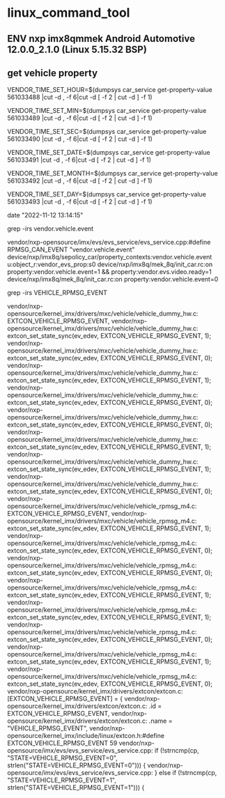 # linux_command_tool
## ENV nxp imx8qmmek Android Automotive 12.0.0_2.1.0 (Linux 5.15.32 BSP)

## get vehicle property
VENDOR_TIME_SET_HOUR=$(dumpsys car_service get-property-value 561033488 |cut -d , -f 6|cut -d [ -f 2 | cut -d ] -f 1)

VENDOR_TIME_SET_MIN=$(dumpsys car_service get-property-value 561033489 |cut -d , -f 6|cut -d [ -f 2 | cut -d ] -f 1)

VENDOR_TIME_SET_SEC=$(dumpsys car_service get-property-value 561033490 |cut -d , -f 6|cut -d [ -f 2 | cut -d ] -f 1)

VENDOR_TIME_SET_DATE=$(dumpsys car_service get-property-value 561033491 |cut -d , -f 6|cut -d [ -f 2 | cut -d ] -f 1)

VENDOR_TIME_SET_MONTH=$(dumpsys car_service get-property-value 561033492 |cut -d , -f 6|cut -d [ -f 2 | cut -d ] -f 1)

VENDOR_TIME_SET_DAY=$(dumpsys car_service get-property-value 561033493 |cut -d , -f 6|cut -d [ -f 2 | cut -d ] -f 1)
 
date "2022-11-12 13:14:15"






grep -irs vendor.vehicle.event

vendor/nxp-opensource/imx/evs/evs_service/evs_service.cpp:#define RPMSG_CAN_EVENT  "vendor.vehicle.event"
device/nxp/imx8q/sepolicy_car/property_contexts:vendor.vehicle.event      u:object_r:vendor_evs_prop:s0
device/nxp/imx8q/mek_8q/init_car.rc:on property:vendor.vehicle.event=1 && property:vendor.evs.video.ready=1
device/nxp/imx8q/mek_8q/init_car.rc:on property:vendor.vehicle.event=0


grep -irs VEHICLE_RPMSG_EVENT

vendor/nxp-opensource/kernel_imx/drivers/mxc/vehicle/vehicle_dummy_hw.c:	EXTCON_VEHICLE_RPMSG_EVENT,
vendor/nxp-opensource/kernel_imx/drivers/mxc/vehicle/vehicle_dummy_hw.c:	extcon_set_state_sync(ev_edev, EXTCON_VEHICLE_RPMSG_EVENT, 1);
vendor/nxp-opensource/kernel_imx/drivers/mxc/vehicle/vehicle_dummy_hw.c:	extcon_set_state_sync(ev_edev, EXTCON_VEHICLE_RPMSG_EVENT, 0);
vendor/nxp-opensource/kernel_imx/drivers/mxc/vehicle/vehicle_dummy_hw.c:	extcon_set_state_sync(ev_edev, EXTCON_VEHICLE_RPMSG_EVENT, 1);
vendor/nxp-opensource/kernel_imx/drivers/mxc/vehicle/vehicle_dummy_hw.c:	extcon_set_state_sync(ev_edev, EXTCON_VEHICLE_RPMSG_EVENT, 0);
vendor/nxp-opensource/kernel_imx/drivers/mxc/vehicle/vehicle_dummy_hw.c:	extcon_set_state_sync(ev_edev, EXTCON_VEHICLE_RPMSG_EVENT, 0);
vendor/nxp-opensource/kernel_imx/drivers/mxc/vehicle/vehicle_dummy_hw.c:	extcon_set_state_sync(ev_edev, EXTCON_VEHICLE_RPMSG_EVENT, 1);
vendor/nxp-opensource/kernel_imx/drivers/mxc/vehicle/vehicle_dummy_hw.c:	extcon_set_state_sync(ev_edev, EXTCON_VEHICLE_RPMSG_EVENT, 1);
vendor/nxp-opensource/kernel_imx/drivers/mxc/vehicle/vehicle_dummy_hw.c:	extcon_set_state_sync(ev_edev, EXTCON_VEHICLE_RPMSG_EVENT, 0);
vendor/nxp-opensource/kernel_imx/drivers/mxc/vehicle/vehicle_rpmsg_m4.c:	EXTCON_VEHICLE_RPMSG_EVENT,
vendor/nxp-opensource/kernel_imx/drivers/mxc/vehicle/vehicle_rpmsg_m4.c:	extcon_set_state_sync(ev_edev, EXTCON_VEHICLE_RPMSG_EVENT, 1);
vendor/nxp-opensource/kernel_imx/drivers/mxc/vehicle/vehicle_rpmsg_m4.c:	extcon_set_state_sync(ev_edev, EXTCON_VEHICLE_RPMSG_EVENT, 0);
vendor/nxp-opensource/kernel_imx/drivers/mxc/vehicle/vehicle_rpmsg_m4.c:	extcon_set_state_sync(ev_edev, EXTCON_VEHICLE_RPMSG_EVENT, 0);
vendor/nxp-opensource/kernel_imx/drivers/mxc/vehicle/vehicle_rpmsg_m4.c:	extcon_set_state_sync(ev_edev, EXTCON_VEHICLE_RPMSG_EVENT, 1);
vendor/nxp-opensource/kernel_imx/drivers/mxc/vehicle/vehicle_rpmsg_m4.c:	extcon_set_state_sync(ev_edev, EXTCON_VEHICLE_RPMSG_EVENT, 1);
vendor/nxp-opensource/kernel_imx/drivers/mxc/vehicle/vehicle_rpmsg_m4.c:	extcon_set_state_sync(ev_edev, EXTCON_VEHICLE_RPMSG_EVENT, 0);
vendor/nxp-opensource/kernel_imx/drivers/mxc/vehicle/vehicle_rpmsg_m4.c:	extcon_set_state_sync(ev_edev, EXTCON_VEHICLE_RPMSG_EVENT, 1);
vendor/nxp-opensource/kernel_imx/drivers/mxc/vehicle/vehicle_rpmsg_m4.c:	extcon_set_state_sync(ev_edev, EXTCON_VEHICLE_RPMSG_EVENT, 0);
vendor/nxp-opensource/kernel_imx/drivers/extcon/extcon.c:	[EXTCON_VEHICLE_RPMSG_EVENT] = {
vendor/nxp-opensource/kernel_imx/drivers/extcon/extcon.c:		.id = EXTCON_VEHICLE_RPMSG_EVENT,
vendor/nxp-opensource/kernel_imx/drivers/extcon/extcon.c:		.name = "VEHICLE_RPMSG_EVENT",
vendor/nxp-opensource/kernel_imx/include/linux/extcon.h:#define EXTCON_VEHICLE_RPMSG_EVENT     59
vendor/nxp-opensource/imx/evs/evs_service/evs_service.cpp:        if (!strncmp(cp, "STATE=VEHICLE_RPMSG_EVENT=0", strlen("STATE=VEHICLE_RPMSG_EVENT=0"))) {
vendor/nxp-opensource/imx/evs/evs_service/evs_service.cpp:        } else if (!strncmp(cp, "STATE=VEHICLE_RPMSG_EVENT=1", strlen("STATE=VEHICLE_RPMSG_EVENT=1"))) {

